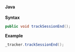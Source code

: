 #### Java

**Syntax**

```java
public void trackSessionEnd();
```

**Example**

```java
_tracker.trackSessionEnd();
```